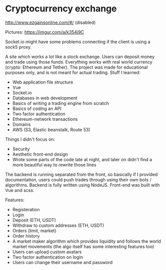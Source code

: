 # Cryptocurrency exchange

http://www.ezgainsonline.com/#/ (disabled)

Pictures: https://imgur.com/a/k354i9C

Socket.io might have some problems connecting if the client is using a sock5 proxy.

A site which works a lot like a stock exchange. Users can deposit money and trade using those funds. Everything works with real world currency (crypto: Ethereum and Tether). The project was made for educational purposes only, and is not meant for actual trading. Stuff I learned:

- Web application file structure
- Vue
- Socket.io
- Databases in web development
- Basics of writing a trading engine from scratch
- Basics of coding an API
- Two factor authentication
- Ethereum-network transactions
- Domains
- AWS (S3, Elastic beanstalk, Route 53)

Things I didn't focus on:
- Security
- Aesthetic front-end design
- Wrote some parts of the code late at night, and later on didn't find a more beautiful way to rewrite those lines

The backend is running separated from the front, so basically if I provided documentation, users could push trades through using their own bots / algorithms. Backend is fully written using NodeJS. Front-end was built with Vue and scss.

Features:
- Registeration
- Login
- Deposit (ETH, USDT)
- Withdraw to custom addresses (ETH, USDT)
- Orders (limit, market)
- Order history
- A market maker algorithm which provides liquidity and follows the world market movements (the algo itself has some interesting features too)
- Users can upload custom avatars
- Two factor authentication on login
- Users can change their username and password
